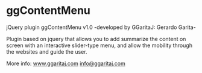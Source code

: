 # ggContentMenu
jQuery plugin ggContentMenu v1.0 -developed by GGaritaJ: Gerardo Garita-

Plugin based on jquery that allows you to add summarize the content on screen with an interactive slider-type menu, and allow the mobility through the websites and guide the user.

More info: www.ggaritaj.com info@ggaritaj.com
